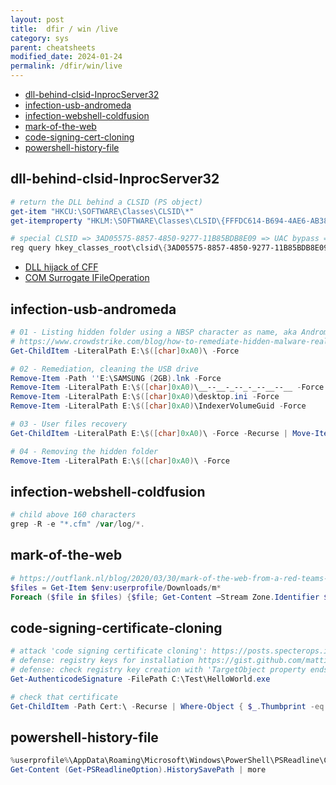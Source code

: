 ```yaml
---
layout: post
title:  dfir / win /live
category: sys
parent: cheatsheets
modified_date: 2024-01-24
permalink: /dfir/win/live
---
```


<!-- vscode-markdown-toc -->
* [dll-behind-clsid-InprocServer32](#dll-behind-clsid-InprocServer32)
* [infection-usb-andromeda](#infection-usb-andromeda)
* [infection-webshell-coldfusion](#infection-webshell-coldfusion)
* [mark-of-the-web](#mark-of-the-web)
* [code-signing-cert-cloning](#code-signing-cert-cloning)
* [powershell-history-file](#powershell-history-file)
  
## dll-behind-clsid-InprocServer32
```powershell
# return the DLL behind a CLSID (PS object)
get-item "HKCU:\SOFTWARE\Classes\CLSID\*"
get-itemproperty "HKLM:\SOFTWARE\Classes\CLSID\{FFFDC614-B694-4AE6-AB38-5D6374584B52}\InprocServer32"

# special CLSID => 3AD05575-8857-4850-9277-11B85BDB8E09 => UAC bypass => TTP "COM surrogate" => write DLL in 'system32'
reg query hkey_classes_root\clsid\{3AD05575-8857-4850-9277-11B85BDB8E09}
```
- [DLL hijack of CFF](https://www.ired.team/offensive-security/privilege-escalation/t1038-dll-hijacking#observations)
- [COM Surrogate IFileOperation](https://www.elastic.co/security-labs/exploring-windows-uac-bypasses-techniques-and-detection-strategies)

## <a name='get-adcomputer'></a>infection-usb-andromeda
```powershell
# 01 - Listing hidden folder using a NBSP character as name, aka Andromeda USB infections
# https://www.crowdstrike.com/blog/how-to-remediate-hidden-malware-real-time-response/
Get-ChildItem -LiteralPath E:\$([char]0xA0)\ -Force

# 02 - Remediation, cleaning the USB drive
Remove-Item -Path ''E:\SAMSUNG (2GB).lnk -Force
Remove-Item -LiteralPath E:\$([char]0xA0)\__--__-_--_-_--__--__ -Force
Remove-Item -LiteralPath E:\$([char]0xA0)\desktop.ini -Force
Remove-Item -LiteralPath E:\$([char]0xA0)\IndexerVolumeGuid -Force

# 03 - User files recovery
Get-ChildItem -LiteralPath E:\$([char]0xA0)\ -Force -Recurse | Move-Item -Destination E:\

# 04 - Removing the hidden folder
Remove-Item -LiteralPath E:\$([char]0xA0)\ -Force
```

## <a name='get-adcomputer'></a>infection-webshell-coldfusion
```powershell
# child above 160 characters
grep -R -e "*.cfm" /var/log/*.
```

## <a name='get-adcomputer'></a>mark-of-the-web
```powershell
# https://outflank.nl/blog/2020/03/30/mark-of-the-web-from-a-red-teams-perspective/
$files = Get-Item $env:userprofile/Downloads/m* 
Foreach ($file in $files) {$file; Get-Content –Stream Zone.Identifier $file; echo "`n"} 
```

## code-signing-certificate-cloning
```powershell
# attack 'code signing certificate cloning': https://posts.specterops.io/code-signing-certificate-cloning-attacks-and-defenses-6f98657fc6ec
# defense: registry keys for installation https://gist.github.com/mattifestation/75d6117707bcf8c26845b3cbb6ad2b6b#file-rootcainstallationdetection-xml
# defense: check registry key creation with 'TargetObject property ends with "<THUMBPRINT_VALUE>\Blob"'
Get-AuthenticodeSignature -FilePath C:\Test\HelloWorld.exe

# check that certificate
Get-ChildItem -Path Cert:\ -Recurse | Where-Object { $_.Thumbprint -eq '1F3D38F280635F275BE92B87CF83E40E40458400' } | Format-List *
```

 ## powershell-history-file
```powershell
%userprofile%\AppData\Roaming\Microsoft\Windows\PowerShell\PSReadline\ConsoleHost_history.txt
Get-Content (Get-PSReadlineOption).HistorySavePath | more
``` 
